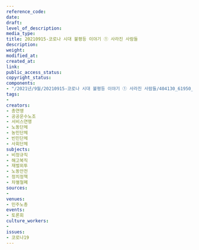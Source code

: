 ```yaml
---
reference_code: 
date: 
draft: 
level_of_description: 
media_type: 
title: 20210915-코로나 시대 불평등 이야기 ① 사라진 사람들
description: 
weight: 
modified_at: 
created_at: 
link: 
public_access_status: 
copyright_status: 
components:
- "/2021년/9월/20210915-코로나 시대 불평등 이야기 ① 사라진 사람들/404130_61950_5047.jpg"
tags:
- 
creators:
- 총연맹
- 공공운수노조
- 서비스연맹
- 노동단체
- 농민단체
- 빈민단체
- 사회단체
subjects:
- 비정규직
- 해고복직
- 재벌외투
- 노동안전
- 정치정책
- 차별철폐
sources:
- 
venues:
- 민주노총
events:
- 토론회
culture_workers:
- 
issues:
- 코로나19
---
```

